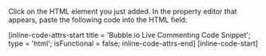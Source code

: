 Click on the HTML element you just added. In the property editor that appears, paste the following code into the HTML field:

[inline-code-attrs-start title = 'Bubble.io Live Commenting Code Snippet'; type = 'html'; isFunctional = false; inline-code-attrs-end]
[inline-code-start]
<script src="https://cdn.fastcomments.com/js/embed-v2.min.js"></script>
<div id="fastcomments-widget" style="width: 100%;height: 100%;"></div>
<script>
    (function fcLoad() {
        function tryLoad() {
            // bubble tends to change the code snippet to be async
            const container = document.getElementById('fastcomments-widget');
            if (!container) {
                return waitRetry();
            }
            if (!window.FastCommentsUI) {
                return waitRetry();
            }
            if (container.fastCommentsSetup) {
                return;
            }
            window.FastCommentsUI(container, {
                tenantId: 'demo',
                pageTitle: top.document.title,
                url: top.location.href,
                urlId: top.location.pathname
            });
            container.fastCommentsSetup = true;
        }
        function waitRetry() {
            setTimeout(tryLoad, 500);
        }
        tryLoad();
    })();
</script>
[inline-code-end]

<div class="screenshot white-bg">
    <div class="title">Insert FastComments Code</div>
    <img class="screenshot-image" src="/images/installation-guides/bubble-io-step-2-insert-code.png" alt="Inserting FastComments Code into HTML Element" />
</div>

Note: This code includes a retry mechanism to ensure FastComments loads properly in Bubble's dynamic environment.
Other code snippets will not work.

Remember to replace `'demo'` with your actual FastComments tenant ID after signing up. If you're logged in to FastComments.com, it should already be replaced.
